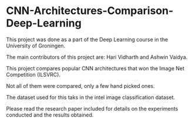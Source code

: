 # CNN-Architectures-Comparison-Deep-Learning

This project was done as a part of the Deep Learning course in the University of Groningen.

The main contributors of this project are: Hari Vidharth and Ashwin Vaidya. 

This project compares popular CNN architectures that won the Image Net Competition (ILSVRC).

Not all of them were compared, only a few hand picked ones.

The dataset used for this taks in the intel image classification dataset.

Please read the research paper included for details on the experiments conducted and the results obtained.
